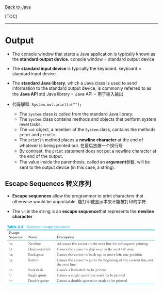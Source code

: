 [Back to Java](../index.md)

[TOC]

***

# Output

- The console window that starts a Java application is typically known as the **standard output device**.
    console window = standard output device
- The **standard input device** is typically the keyboard.
    keyboard = standard input device
- The **standard Java library**, which a Java class is used to send information to the standard output device, is commonly referred to as the **Java API**
    std Java library = Java API = 用于输入输出
&emsp;

- 代码解释: `System.out.println("");`
    - The `System` class is called from the standard Java library.
    - The `System` class contains methods and objects that perform system level tasks.
    - The `out` object, a member of the `System` class, contains the methods `print` and `println`.
    - The `println` method places a **newline character** at the end of whatever is being printed out. 在最后放置一个换行号
    - By contrast, the `print` statement does not put a newline character at the end of the output.
    - The value inside the parenthesis, called an **argument**参数, will be sent to the output device (in this case, a string).


## Escape Sequences 转义序列

- **Escape sequences** allow the programmer to print characters that otherwise would be unprintable.
    能打印或显示本来不能被打印的字符

- The `\n` in the string is an **escape sequence**that represents the **newline character**

![escape](../pic/fundamental/output/Common_escape_sequences.png)